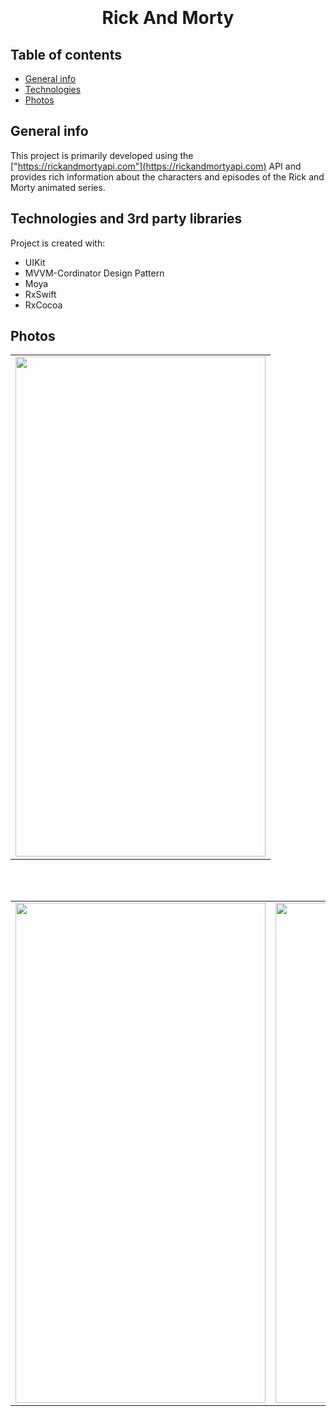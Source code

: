 <h1 align="center">
  <br>
  <a href= <img src="https://user-images.githubusercontent.com/82471515/226115826-b9eacc3a-a1b0-47f9-a2c6-c87900477775.png" alt="Rick And Morty" width="200"></a>
  <br>
  Rick And Morty
  <br>
</h1>


## Table of contents
* [General info](#general-info)
* [Technologies](#technologies)
* [Photos](#photos)

## General info

This project is primarily developed using the ["https://rickandmortyapi.com"](https://rickandmortyapi.com) API and provides rich information about the characters and episodes of the Rick and Morty animated series. 
	
## Technologies and 3rd party libraries
Project is created with:
* UIKit
* MVVM-Cordinator Design Pattern
* Moya
* RxSwift
* RxCocoa
	
## Photos
<table>
  <tr>
    <td><img src="https://user-images.githubusercontent.com/82471515/226112121-957f6f59-9d4e-4973-b641-95e966ab34f2.png" width=400 height=800></td>
      </tr>
 </table>
<br>
</br>
<table>
  <tr>
    <td><img src="https://user-images.githubusercontent.com/82471515/226112142-d3b90401-5ae1-46bf-a54c-7d3863f88e53.png" width=400 height=800></td>
    <td><img src="https://user-images.githubusercontent.com/82471515/226112003-011204a9-ac34-4962-9f1b-67a5be440e39.png" width=400 height=800></td>
      </tr>
 </table>




 
